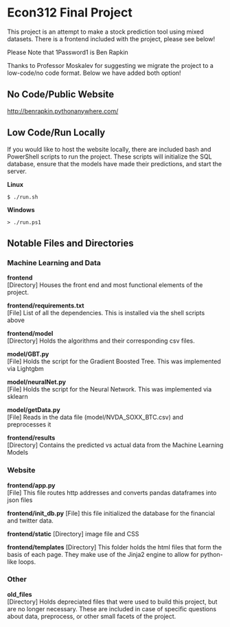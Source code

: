 # Econ312 Final Project  

This project is an attempt to make a stock prediction tool using mixed datasets. There is a frontend included with the project, please see below!  

Please Note that 1Password1 is Ben Rapkin

Thanks to Professor Moskalev for suggesting we migrate the project to a low-code/no code format. Below we have added both option!

## **No Code/Public Website**   
http://benrapkin.pythonanywhere.com/

## **Low Code/Run Locally**  
If you would like to host the website locally, there are included bash and PowerShell scripts to run the project. These scripts will initialize the SQL database, ensure that the models have made their predictions, and start the server.

**Linux**  
```
$ ./run.sh  
```
**Windows**  
```
> ./run.ps1 
``` 


## **Notable Files and Directories**


### Machine Learning and Data   

**frontend**  
[Directory] Houses the front end and most functional elements of the project. 

**frontend/requirements.txt**  
[File] List of all the dependencies. This is installed via the shell scripts above

**frontend/model**  
[Directory] Holds the algorithms and their corresponding csv files.

**model/GBT.py**  
[File] Holds the script for the Gradient Boosted Tree. This was implemented via Lightgbm

**model/neuralNet.py**  
[File] Holds the script for the Neural Network. This was implemented via sklearn

**model/getData.py**  
[File] Reads in the data file (model/NVDA_SOXX_BTC.csv) and preprocesses it
 
**frontend/results**   
[Directory] Contains the predicted vs actual data from the Machine Learning Models


### Website   

**frontend/app.py**    
[File] This file routes http addresses and converts pandas dataframes into json files

**frontend/init_db.py**
[File] this file initialized the database for the financial and twitter data. 

**frontend/static**
[Directory] image file and CSS 

**frontend/templates**
[Directory] This folder holds the html files that form the basis of each page. They make use of the Jinja2 engine to allow for python-like loops.


### Other 
**old_files**  
[Directory] Holds depreciated files that were used to build this project, but are no longer necessary. These are included in case of specific questions about data, preprocess, or other small facets of the project. 
